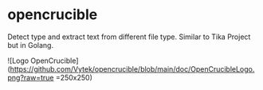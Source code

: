 # opencrucible
Detect type and extract text from different file type. Similar to Tika Project but in Golang.

![Logo OpenCrucible](https://github.com/Vytek/opencrucible/blob/main/doc/OpenCrucibleLogo.png?raw=true =250x250)
